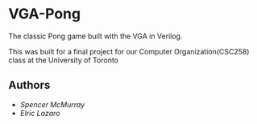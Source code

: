 # VGA-Pong

The classic Pong game built with the VGA in Verilog.

This was built for a final project for our Computer Organization(CSC258) class at the University of Toronto

## Authors
* *Spencer McMurray*
* *Elric Lazaro*
